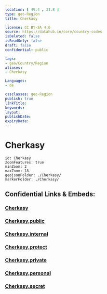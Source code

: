 ```yaml
---
location: [ 49.4 , 31.8 ] 
type: geo-Region
title: Cherkasy

license: CC BY-SA 4.0
source: https://datahub.io/core/country-codes
isDeleted: false
isReadOnly: false
draft: false
confidential: public

tags:
- geo/Country/Region
aliases:
- Cherkasy

Languages:
- de

cssclasses: geo-Region
publish: true
linkTitle: 
keywords: 
layout: 
publishDate: 
expiryDate: 
---
```


# Cherkasy

```leaflet
id: Cherkasy
zoomFeatures: true 
minZoom: 2 
maxZoom: 18
geojsonFolder: ./Cherkasy/
markerFolder: ./Cherkasy/
```


## Confidential Links & Embeds: 

### [Cherkasy](/_Standards/Earth/Continent/Europe/Europe~East/Ukraine/Regions~Ukraine/Cherkasy.md) 

### [Cherkasy.public](/_public/Earth/Continent/Europe/Europe~East/Ukraine/Regions~Ukraine/Cherkasy.public.md) 

### [Cherkasy.internal](/_internal/Earth/Continent/Europe/Europe~East/Ukraine/Regions~Ukraine/Cherkasy.internal.md) 

### [Cherkasy.protect](/_protect/Earth/Continent/Europe/Europe~East/Ukraine/Regions~Ukraine/Cherkasy.protect.md) 

### [Cherkasy.private](/_private/Earth/Continent/Europe/Europe~East/Ukraine/Regions~Ukraine/Cherkasy.private.md) 

### [Cherkasy.personal](/_personal/Earth/Continent/Europe/Europe~East/Ukraine/Regions~Ukraine/Cherkasy.personal.md) 

### [Cherkasy.secret](/_secret/Earth/Continent/Europe/Europe~East/Ukraine/Regions~Ukraine/Cherkasy.secret.md)

